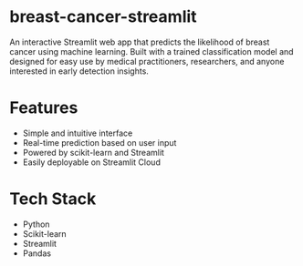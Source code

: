 # breast-cancer-streamlit
An interactive Streamlit web app that predicts the likelihood of breast cancer using machine learning. Built with a trained classification model and designed for easy use by medical practitioners, researchers, and anyone interested in early detection insights.

# Features
- Simple and intuitive interface
- Real-time prediction based on user input
- Powered by scikit-learn and Streamlit
- Easily deployable on Streamlit Cloud

# Tech Stack
- Python
- Scikit-learn
- Streamlit
- Pandas
